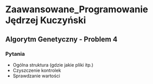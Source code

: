 # Zaawansowane_Programowanie Jędrzej Kuczyński
## Algorytm Genetyczny - Problem 4
### Pytania
* Ogólna struktura (gdzie jakie pliki itp.)
* Czyszczenie kontrolek
* Sprawdzanie wartości
